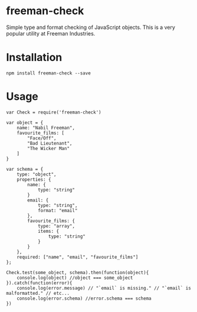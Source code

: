 # freeman-check
Simple type and format checking of JavaScript objects. This is a very popular utility at Freeman Industries.

# Installation
```
npm install freeman-check --save
```

# Usage
```
var Check = require('freeman-check')

var object = {
	name: "Nabil Freeman",
	favourite_films: [
		"Face/Off",
		"Bad Lieutenant",
		"The Wicker Man"
	]
}

var schema = {
	type: "object",
	properties: {
		name: {
			type: "string"
		}
		email: {
			type: "string",
			format: "email"
		},
		favourite_films: {
			type: "array",
			items: {
				type: "string"
			}
		}
	},
	required: ["name", "email", "favourite_films"]
};

Check.test(some_object, schema).then(function(object){
	console.log(object) //object === some_object
}).catch(function(error){
	console.log(error.message) // "`email` is missing." // "`email` is malformatted." // etc...
	console.log(error.schema) //error.schema === schema
})
```